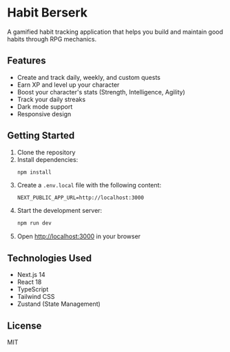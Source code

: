 # Habit Berserk

A gamified habit tracking application that helps you build and maintain good habits through RPG mechanics.

## Features

- Create and track daily, weekly, and custom quests
- Earn XP and level up your character
- Boost your character's stats (Strength, Intelligence, Agility)
- Track your daily streaks
- Dark mode support
- Responsive design

## Getting Started

1. Clone the repository
2. Install dependencies:
   ```bash
   npm install
   ```
3. Create a `.env.local` file with the following content:
   ```
   NEXT_PUBLIC_APP_URL=http://localhost:3000
   ```
4. Start the development server:
   ```bash
   npm run dev
   ```
5. Open [http://localhost:3000](http://localhost:3000) in your browser

## Technologies Used

- Next.js 14
- React 18
- TypeScript
- Tailwind CSS
- Zustand (State Management)

## License

MIT
